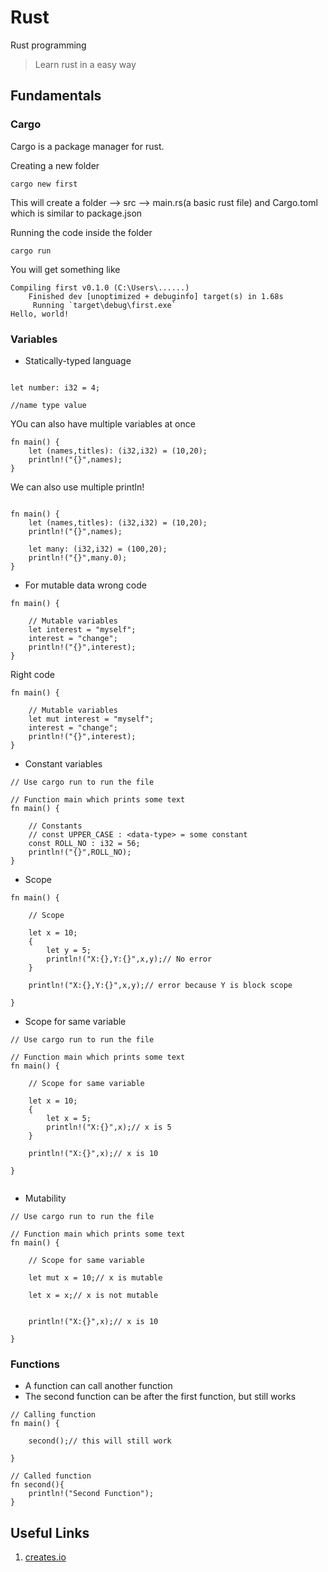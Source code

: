 # Rust
Rust programming


> Learn rust in a easy way

## Fundamentals

### Cargo

Cargo is a package manager for rust.

Creating a new folder

```
cargo new first

```

This will create a folder --> src --> main.rs(a basic rust file)
and
Cargo.toml which is similar to package.json

Running the code inside the folder
 
```
cargo run

```

You will get something like 

```
Compiling first v0.1.0 (C:\Users\......)
    Finished dev [unoptimized + debuginfo] target(s) in 1.68s
     Running `target\debug\first.exe`
Hello, world!

```


### Variables

* Statically-typed language

```

let number: i32 = 4;

//name type value

```

YOu can also have multiple variables at once

```
fn main() {
    let (names,titles): (i32,i32) = (10,20);
    println!("{}",names);
}

```

We can also use multiple println!

```

fn main() {
    let (names,titles): (i32,i32) = (10,20);
    println!("{}",names);

    let many: (i32,i32) = (100,20);
    println!("{}",many.0);
}

```

* For mutable data
wrong code
```
fn main() {

    // Mutable variables
    let interest = "myself";
    interest = "change";
    println!("{}",interest);
}
```
Right code
```
fn main() {

    // Mutable variables
    let mut interest = "myself";
    interest = "change";
    println!("{}",interest);
}
```


* Constant variables

```
// Use cargo run to run the file

// Function main which prints some text
fn main() {

    // Constants
    // const UPPER_CASE : <data-type> = some constant
    const ROLL_NO : i32 = 56;
    println!("{}",ROLL_NO);
}

```

* Scope

```
fn main() {
    
    // Scope

    let x = 10;
    {
        let y = 5;
        println!("X:{},Y:{}",x,y);// No error
    }

    println!("X:{},Y:{}",x,y);// error because Y is block scope

}
```

* Scope for same variable

```
// Use cargo run to run the file

// Function main which prints some text
fn main() {
    
    // Scope for same variable

    let x = 10;
    {
        let x = 5;
        println!("X:{}",x);// x is 5
    }

    println!("X:{}",x);// x is 10

}


```

* Mutability
```
// Use cargo run to run the file

// Function main which prints some text
fn main() {
    
    // Scope for same variable

    let mut x = 10;// x is mutable

    let x = x;// x is not mutable
    

    println!("X:{}",x);// x is 10

}

```


### Functions

* A function can call another function
* The second function can be after the first function, but still works

```
// Calling function
fn main() {
    
    second();// this will still work

}

// Called function
fn second(){
    println!("Second Function");
}
```

## Useful Links


1. [creates.io](https://crates.io/)

